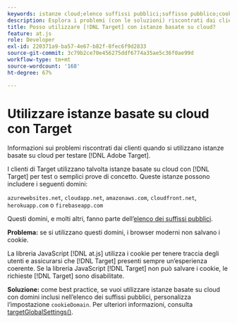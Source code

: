 ```yaml
---
keywords: istanze cloud;elenco suffissi pubblici;suffisso pubblico;cookie;cookie di prime parti;cookie di prime parti;azurewebsites.net;cloudapp.net;amazonaws.com;cloudfront.net;herokuapp.com;firebaseapp.com;targetGlobalSettings;cookieDomain
description: Esplora i problemi (con le soluzioni) riscontrati dai clienti quando si utilizzano istanze basate su cloud per testare Adobe [!DNL Target] o a scopo di bozza.
title: Posso utilizzare [!DNL Target] con istanze basate su cloud?
feature: at.js
role: Developer
exl-id: 220371a9-ba57-4e67-b82f-8fec6f9d2833
source-git-commit: 3c79b2ce70e456275ddf6774a35ae5c36f0ae99d
workflow-type: tm+mt
source-wordcount: '168'
ht-degree: 67%

---
```


# Utilizzare istanze basate su cloud con Target

Informazioni sui problemi riscontrati dai clienti quando si utilizzano istanze basate su cloud per testare [!DNL Adobe Target].

I clienti di Target utilizzano talvolta istanze basate su cloud con [!DNL Target] per test o semplici prove di concetto. Queste istanze possono includere i seguenti domini:

`azurewebsites.net`, `cloudapp.net`, `amazonaws.com`, `cloudfront.net`, `herokuapp.com` o `firebaseapp.com`

Questi domini, e molti altri, fanno parte dell’[elenco dei suffissi pubblici](https://publicsuffix.org/list/public_suffix_list.dat).

**Problema:** se si utilizzano questi domini, i browser moderni non salvano i cookie.

La libreria JavaScript [!DNL at.js] utilizza i cookie per tenere traccia degli utenti e assicurarsi che [!DNL Target] presenti sempre un’esperienza coerente. Se la libreria JavaScript [!DNL Target] non può salvare i cookie, le richieste [!DNL Target] sono disabilitate.

**Soluzione:** come best practice, se vuoi utilizzare istanze basate su cloud con domini inclusi nellʼelenco dei suffissi pubblici, personalizza lʼimpostazione `cookieDomain`. Per ulteriori informazioni, consulta [targetGlobalSettings()](/help/c-implementing-target/c-implementing-target-for-client-side-web/targetgobalsettings.md).
